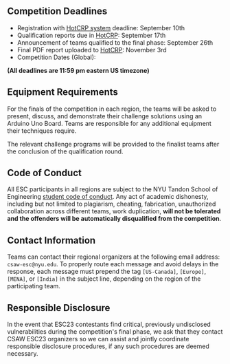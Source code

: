 Competition Deadlines
---------------------

-   Registration with [HotCRP system](https://hotcrp.engineering.nyu.edu/)  deadline: September 10th
-   Qualification reports due in [HotCRP](https://hotcrp.engineering.nyu.edu/):  September 17th
-   Announcement of teams qualified to the final phase: September 26th
-   Final PDF report uploaded to [HotCRP](https://hotcrp.engineering.nyu.edu/): November 3rd
-   Competition Dates (Global):  

**(All deadlines are 11:59 pm eastern US timezone)**

Equipment Requirements
----------------------

For the finals of the competition in each region, the teams will be asked to present, discuss, and demonstrate their challenge solutions using an Arduino Uno Board. Teams are responsible for any additional equipment their techniques require.

The relevant challenge programs will be provided to the finalist teams after the conclusion of the qualification round.


Code of Conduct
---------------

All ESC participants in all regions are subject to the NYU Tandon School of Engineering [student code of conduct](http://engineering.nyu.edu/life/student-affairs/code-of-conduct). Any act of academic dishonesty, including but not limited to plagiarism, cheating, fabrication, unauthorized collaboration across different teams, work duplication, **will not be tolerated and the offenders will be automatically disqualified from the competition**.


Contact Information
-------------------

Teams can contact their regional organizers at the following email address: `csaw-esc@nyu.edu`. To properly route each message and avoid delays in the response, each message must prepend the tag `[US-Canada]`, `[Europe]`, `[MENA]`, or `[India]` in the subject line, depending on the region of the participating team.


Responsible Disclosure
----------------------

In the event that ESC23 contestants find critical, previously undisclosed vulnerabilities during the competition's final phase, we ask that they contact CSAW ESC23 organizers so we can assist and jointly coordinate responsible disclosure procedures, if any such procedures are deemed necessary.

